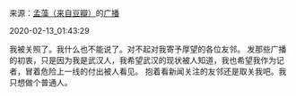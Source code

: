 来源：[孟藻（来自豆瓣）](https://www.douban.com/people/58493958/)的[广播](https://www.douban.com/people/58493958/status/2807600902/)


2020-02-13_01:43:29


我被关照了。我什么也不能说了。对不起对我寄予厚望的各位友邻。
发那些广播的初衷，只是因为我是武汉人，我希望武汉的现状被人知道，我也希望我作为记者，冒着危险上一线的付出被人看见。
抱着看新闻关注的友邻还是取关我吧。我只想做个普通人。
